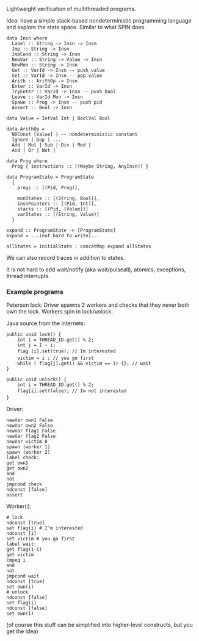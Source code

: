 Lightweight verification of multithreaded programs.

Idea: have a simple stack-based nondeterministic programming language and explore the state space. Similar to what SPIN does.
    
    data Insn where
      Label :: String -> Insn -> Insn
      Jmp :: String -> Insn
      JmpCond :: String -> Insn
      NewVar :: String -> Value -> Insn
      NewMon :: String -> Insn
      Get :: VarId -> Insn -- push value
      Set :: VarId -> Insn -- pop value
      Arith :: ArithOp -> Insn
      Enter :: VarId -> Insn
      TryEnter :: VarId -> Insn -- push bool
      Leave :: VarId Mon -> Insn
      Spawn :: Prog -> Insn -- push pid
      Assert :: Bool -> Insn

    data Value = IntVal Int | BoolVal Bool

    data ArithOp =
      NDConst [Value] | -- nondeterministic constant
      Ignore | Dup | ...
      Add | Mul | Sub | Div | Mod | 
      And | Or | Not |

    data Prog where
      Prog { instructions :: [(Maybe String, AnyInsn)] }

    data ProgramState = ProgramState
      { 
        progs :: [(Pid, Prog)],

        monStates :: [(String, Bool)],
        insnPointers :: [(Pid, Int)],
        stacks :: [(Pid, [Value])]
        varStates :: [(String, Value)]
      }

    expand :: ProgramState -> [ProgramState]
    expand = ...(not hard to write)...

    allStates = initialState : concatMap expand allStates

We can also record traces in addition to states.

It is not hard to add wait/notify (aka wait/pulseall), atomics, exceptions, thread interrupts.


### Example programs

Peterson lock: Driver spawns 2 workers and checks that they never both own the lock. Workers spin in lock/unlock.

Java source from the internets:

    public void lock() {
        int i = THREAD_ID.get() % 2;
        int j = 1 - i;
        flag [i].set(true); // Im interested
        victim = i ; // you go first
        while ( flag[j].get() && victim == i) {}; // wait
    }
    
    public void unlock() {
        int i = THREAD_ID.get() % 2;
        flag[i].set(false); // Im not interested
    }

Driver:

    newVar own1 False
    newVar own2 False
    newVar flag1 False
    newVar flag2 False
    newVar victim 0
    spawn (worker 1)
    spawn (worker 2)
    label check: 
    get own1  
    get own2
    and
    not
    jmpcond check
    ndconst [false]
    assert

Worker(i):
  
    # lock
    ndconst [true]
    set flag(i) # I'm interested
    ndconst [i]
    set victim # you go first
    label wait:
    get flag(1-i)
    get victim
    cmpeq i
    and
    not
    jmpcond wait
    ndconst [true]
    set own(i)
    # unlock
    ndconst [false]
    set flag(i)
    ndconst [false]
    set own(i)

(of course this stuff can be simplified into higher-level constructs, but you get the idea)